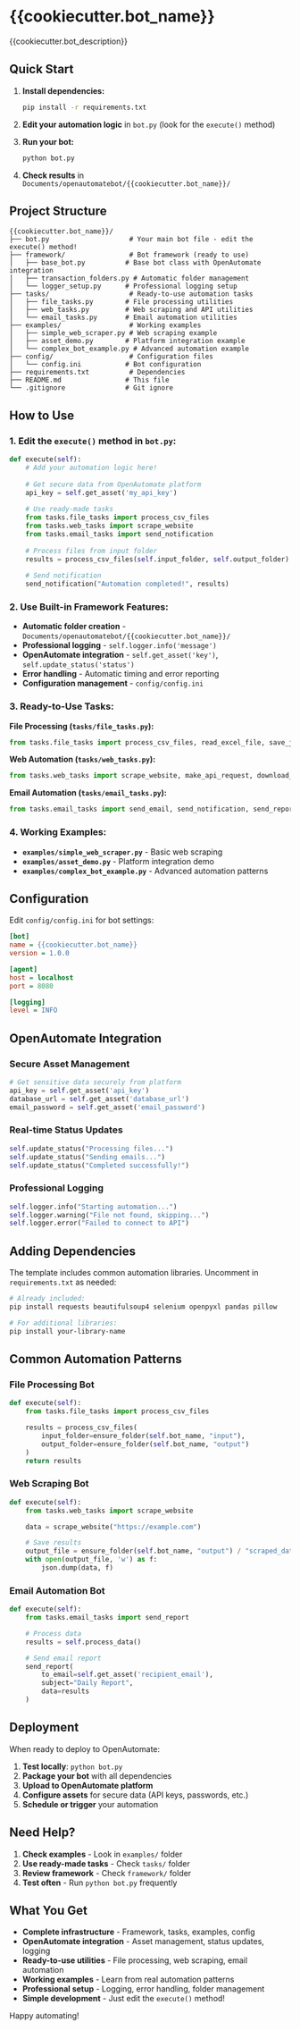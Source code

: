 # {{cookiecutter.bot_name}}

{{cookiecutter.bot_description}}

## Quick Start

1. **Install dependencies:**
   ```bash
   pip install -r requirements.txt
   ```

2. **Edit your automation logic** in `bot.py` (look for the `execute()` method)

3. **Run your bot:**
   ```bash
   python bot.py
   ```

4. **Check results** in `Documents/openautomatebot/{{cookiecutter.bot_name}}/`

## Project Structure

```
{{cookiecutter.bot_name}}/
├── bot.py                    # Your main bot file - edit the execute() method!
├── framework/                # Bot framework (ready to use)
│   ├── base_bot.py          # Base bot class with OpenAutomate integration
│   ├── transaction_folders.py # Automatic folder management
│   └── logger_setup.py      # Professional logging setup
├── tasks/                    # Ready-to-use automation tasks
│   ├── file_tasks.py        # File processing utilities
│   ├── web_tasks.py         # Web scraping and API utilities
│   └── email_tasks.py       # Email automation utilities
├── examples/                 # Working examples
│   ├── simple_web_scraper.py # Web scraping example
│   ├── asset_demo.py        # Platform integration example
│   └── complex_bot_example.py # Advanced automation example
├── config/                   # Configuration files
│   └── config.ini           # Bot configuration
├── requirements.txt          # Dependencies
├── README.md                # This file
└── .gitignore               # Git ignore
```

## How to Use

### 1. Edit the `execute()` method in `bot.py`:

```python
def execute(self):
    # Add your automation logic here!
    
    # Get secure data from OpenAutomate platform
    api_key = self.get_asset('my_api_key')
    
    # Use ready-made tasks
    from tasks.file_tasks import process_csv_files
    from tasks.web_tasks import scrape_website
    from tasks.email_tasks import send_notification
    
    # Process files from input folder
    results = process_csv_files(self.input_folder, self.output_folder)
    
    # Send notification
    send_notification("Automation completed!", results)
```

### 2. Use Built-in Framework Features:

- **Automatic folder creation** - `Documents/openautomatebot/{{cookiecutter.bot_name}}/`
- **Professional logging** - `self.logger.info('message')`
- **OpenAutomate integration** - `self.get_asset('key')`, `self.update_status('status')`
- **Error handling** - Automatic timing and error reporting
- **Configuration management** - `config/config.ini`

### 3. Ready-to-Use Tasks:

**File Processing (`tasks/file_tasks.py`):**
```python
from tasks.file_tasks import process_csv_files, read_excel_file, save_json_data
```

**Web Automation (`tasks/web_tasks.py`):**
```python
from tasks.web_tasks import scrape_website, make_api_request, download_file
```

**Email Automation (`tasks/email_tasks.py`):**
```python
from tasks.email_tasks import send_email, send_notification, send_report
```

### 4. Working Examples:

- **`examples/simple_web_scraper.py`** - Basic web scraping
- **`examples/asset_demo.py`** - Platform integration demo
- **`examples/complex_bot_example.py`** - Advanced automation patterns

## Configuration

Edit `config/config.ini` for bot settings:

```ini
[bot]
name = {{cookiecutter.bot_name}}
version = 1.0.0

[agent]
host = localhost
port = 8080

[logging]
level = INFO
```

## OpenAutomate Integration

### Secure Asset Management
```python
# Get sensitive data securely from platform
api_key = self.get_asset('api_key')
database_url = self.get_asset('database_url')
email_password = self.get_asset('email_password')
```

### Real-time Status Updates
```python
self.update_status("Processing files...")
self.update_status("Sending emails...")
self.update_status("Completed successfully!")
```

### Professional Logging
```python
self.logger.info("Starting automation...")
self.logger.warning("File not found, skipping...")
self.logger.error("Failed to connect to API")
```

## Adding Dependencies

The template includes common automation libraries. Uncomment in `requirements.txt` as needed:

```bash
# Already included:
pip install requests beautifulsoup4 selenium openpyxl pandas pillow

# For additional libraries:
pip install your-library-name
```

## Common Automation Patterns

### File Processing Bot
```python
def execute(self):
    from tasks.file_tasks import process_csv_files

    results = process_csv_files(
        input_folder=ensure_folder(self.bot_name, "input"),
        output_folder=ensure_folder(self.bot_name, "output")
    )
    return results
```

### Web Scraping Bot
```python
def execute(self):
    from tasks.web_tasks import scrape_website

    data = scrape_website("https://example.com")

    # Save results
    output_file = ensure_folder(self.bot_name, "output") / "scraped_data.json"
    with open(output_file, 'w') as f:
        json.dump(data, f)
```

### Email Automation Bot
```python
def execute(self):
    from tasks.email_tasks import send_report

    # Process data
    results = self.process_data()

    # Send email report
    send_report(
        to_email=self.get_asset('recipient_email'),
        subject="Daily Report",
        data=results
    )
```

## Deployment

When ready to deploy to OpenAutomate:

1. **Test locally**: `python bot.py`
2. **Package your bot** with all dependencies
3. **Upload to OpenAutomate platform**
4. **Configure assets** for secure data (API keys, passwords, etc.)
5. **Schedule or trigger** your automation

## Need Help?

1. **Check examples** - Look in `examples/` folder
2. **Use ready-made tasks** - Check `tasks/` folder
3. **Review framework** - Check `framework/` folder
4. **Test often** - Run `python bot.py` frequently

## What You Get

- **Complete infrastructure** - Framework, tasks, examples, config
- **OpenAutomate integration** - Asset management, status updates, logging
- **Ready-to-use utilities** - File processing, web scraping, email automation
- **Working examples** - Learn from real automation patterns
- **Professional setup** - Logging, error handling, folder management
- **Simple development** - Just edit the `execute()` method!

Happy automating!